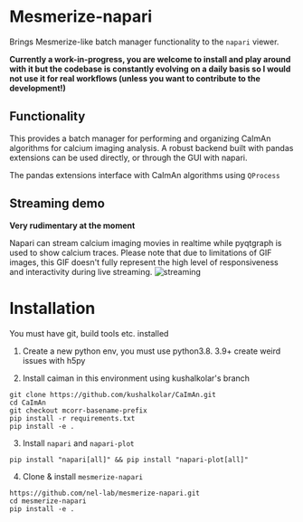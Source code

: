 # Mesmerize-napari

Brings Mesmerize-like batch manager functionality to the `napari` viewer. 

**Currently a work-in-progress, you are welcome to install and play around with it but the codebase is constantly
evolving on a daily basis so I would not use it for real workflows (unless you want to contribute to the development!)**



## Functionality

This provides a batch manager for performing and organizing CaImAn algorithms for calcium imaging analysis. A robust 
backend built with pandas extensions can be used directly, or through the GUI with napari.

The pandas extensions interface with CaImAn algorithms using `QProcess`

## Streaming demo
**Very rudimentary at the moment**

Napari can stream calcium imaging movies in realtime while pyqtgraph is used to show calcium traces. Please note that due to limitations of GIF images, this GIF doesn't fully represent the high level of responsiveness and interactivity during live streaming.
![streaming](./screenshots/napari_streaming.gif)

# Installation
You must have git, build tools etc. installed

1. Create a new python env, you must use python3.8. 3.9+ create weird issues with h5py

2. Install caiman in this environment using kushalkolar's branch

```commandline
git clone https://github.com/kushalkolar/CaImAn.git
cd CaImAn
git checkout mcorr-basename-prefix
pip install -r requirements.txt
pip install -e .
```

3. Install `napari` and `napari-plot`

```commandline
pip install "napari[all]" && pip install "napari-plot[all]"
```

4. Clone & install `mesmerize-napari`

```commandline
https://github.com/nel-lab/mesmerize-napari.git
cd mesmerize-napari
pip install -e .
```
